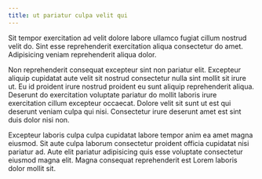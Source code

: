 ```yaml
---
title: ut pariatur culpa velit qui
---
```


Sit tempor exercitation ad velit dolore labore ullamco fugiat cillum nostrud velit do. Sint esse reprehenderit exercitation aliqua consectetur do amet. Adipisicing veniam reprehenderit aliqua dolor.

Non reprehenderit consequat excepteur sint non pariatur elit. Excepteur aliquip cupidatat aute velit sit nostrud consectetur nulla sint mollit sit irure ut. Eu id proident irure nostrud proident eu sunt aliquip reprehenderit aliqua. Deserunt do exercitation voluptate pariatur do mollit laboris irure exercitation cillum excepteur occaecat. Dolore velit sit sunt ut est qui deserunt veniam culpa qui nisi. Consectetur irure deserunt amet est sint duis dolor nisi non.

Excepteur laboris culpa culpa cupidatat labore tempor anim ea amet magna eiusmod. Sit aute culpa laborum consectetur proident officia cupidatat nisi pariatur ad. Aute elit pariatur adipisicing quis esse voluptate consectetur eiusmod magna elit. Magna consequat reprehenderit est Lorem laboris dolor mollit sit.